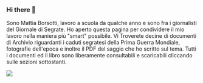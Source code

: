 ### Hi there 👋
Sono Mattia Borsotti, lavoro a scuola da qualche anno e sono fra i giornalisti del Giornale di Segrate. Ho aperto questa pagina per condividere il mio lavoro nella maniera più "smart" possibile. Vi Troverete decine di documenti di Archivio riguardanti i caduti segratesi della Prima Guerra Mondiale, fotografie dell'epoca e inoltre il PDF del saggio che ho scritto sul tema. Tutti i documenti ed il libro sono liberamente consultabili e scaricabili cliccando sulle sezioni sottostanti.

<!--
**ComeDAutunno/comeDAutunno** is a ✨ _special_ ✨ repository because its `README.md` (this file) appears on your GitHub profile.

Here are some ideas to get you started:

- 🔭 I’m currently working on ...
- 🌱 I’m currently learning ...
- 👯 I’m looking to collaborate on ...
- 🤔 I’m looking for help with ...
- 💬 Ask me about ...
- 📫 How to reach me: ...
- 😄 Pronouns: ...
- ⚡ Fun fact: ...
-->

![](https://komarev.com/ghpvc/?username=comeDAutunno&label=VISITE+AL+PROFILO)
